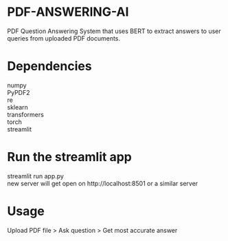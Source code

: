 # PDF-ANSWERING-AI
 PDF Question Answering System that uses BERT to extract answers to user queries from uploaded PDF documents.
 # Dependencies
numpy <br />
PyPDF2 <br />
re <br />
sklearn <br />
transformers <br />
torch <br />
streamlit <br />
# Run the streamlit app
streamlit run app.py <br />
new server will get open on http://localhost:8501 or a similar server
# Usage
Upload PDF file > Ask question > Get most accurate answer

